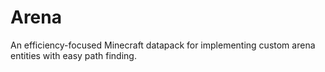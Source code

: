 # Arena
An efficiency-focused Minecraft datapack for implementing custom arena entities with easy path finding.
